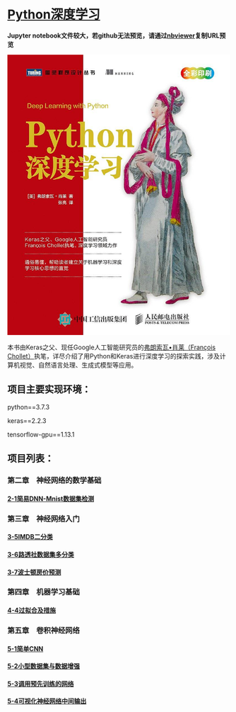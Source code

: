 # [Python深度学习](https://book.douban.com/subject/30293801/)

**Jupyter notebook文件较大，若github无法预览，请通过[nbviewer](https://nbviewer.jupyter.org/)复制URL预览**

![](data/book.jpg)

本书由Keras之父、现任Google人工智能研究员的[弗朗索瓦•肖莱（François Chollet）](https://github.com/fchollet)执笔，详尽介绍了用Python和Keras进行深度学习的探索实践，涉及计算机视觉、自然语言处理、生成式模型等应用。

## 项目主要实现环境：

python==3.7.3

keras==2.2.3

tensorflow-gpu==1.13.1

## 项目列表：

### 第二章　神经网络的数学基础

#### [2-1简易DNN-Mnist数据集检测](https://github.com/huuuuusy/Deep-Learning-Practice-Everyday/blob/master/Python-%E6%B7%B1%E5%BA%A6%E5%AD%A6%E4%B9%A0-Keras/2-1%E7%AE%80%E6%98%93DNN-Mnist%E6%95%B0%E6%8D%AE%E9%9B%86%E6%A3%80%E6%B5%8B.ipynb)

### 第三章　神经网络入门

#### [3-5IMDB二分类](https://github.com/huuuuusy/Deep-Learning-Practice-Everyday/blob/master/Python-%E6%B7%B1%E5%BA%A6%E5%AD%A6%E4%B9%A0-Keras/3-5IMDB%E4%BA%8C%E5%88%86%E7%B1%BB.ipynb)

#### [3-6路透社数据集多分类](https://github.com/huuuuusy/Deep-Learning-Practice-Everyday/blob/master/Python-%E6%B7%B1%E5%BA%A6%E5%AD%A6%E4%B9%A0-Keras/3-6%E8%B7%AF%E9%80%8F%E7%A4%BE%E6%95%B0%E6%8D%AE%E9%9B%86%E5%A4%9A%E5%88%86%E7%B1%BB.ipynb)

#### [3-7波士顿房价预测](https://github.com/huuuuusy/Deep-Learning-Practice-Everyday/blob/master/Python-%E6%B7%B1%E5%BA%A6%E5%AD%A6%E4%B9%A0-Keras/3-7%E6%B3%A2%E5%A3%AB%E9%A1%BF%E6%88%BF%E4%BB%B7%E9%A2%84%E6%B5%8B.ipynb)

### 第四章　机器学习基础

#### [4-4过拟合及措施](https://github.com/huuuuusy/Deep-Learning-Practice-Everyday/blob/master/Python-%E6%B7%B1%E5%BA%A6%E5%AD%A6%E4%B9%A0-Keras/4-4%E8%BF%87%E6%8B%9F%E5%90%88%E5%8F%8A%E6%8E%AA%E6%96%BD.ipynb)

### 第五章　卷积神经网络

#### [5-1简单CNN](https://github.com/huuuuusy/Deep-Learning-Practice-Everyday/blob/master/Python-%E6%B7%B1%E5%BA%A6%E5%AD%A6%E4%B9%A0-Keras/5-1%E7%AE%80%E5%8D%95CNN.ipynb)

#### [5-2小型数据集与数据增强](https://github.com/huuuuusy/Deep-Learning-Practice-Everyday/blob/master/Python-%E6%B7%B1%E5%BA%A6%E5%AD%A6%E4%B9%A0-Keras/5-2%E5%B0%8F%E5%9E%8B%E6%95%B0%E6%8D%AE%E9%9B%86%E4%B8%8E%E6%95%B0%E6%8D%AE%E5%A2%9E%E5%BC%BA.ipynb)

#### [5-3调用预先训练的网络](https://github.com/huuuuusy/Deep-Learning-Practice-Everyday/blob/master/Python-%E6%B7%B1%E5%BA%A6%E5%AD%A6%E4%B9%A0-Keras/5-3%E8%B0%83%E7%94%A8%E9%A2%84%E5%85%88%E8%AE%AD%E7%BB%83%E7%9A%84%E7%BD%91%E7%BB%9C.ipynb)

#### [5-4可视化神经网络中间输出](https://github.com/huuuuusy/Deep-Learning-Practice-Everyday/blob/master/Python-%E6%B7%B1%E5%BA%A6%E5%AD%A6%E4%B9%A0-Keras/5-4%E5%8F%AF%E8%A7%86%E5%8C%96%E7%A5%9E%E7%BB%8F%E7%BD%91%E7%BB%9C%E4%B8%AD%E9%97%B4%E8%BE%93%E5%87%BA.ipynb)

